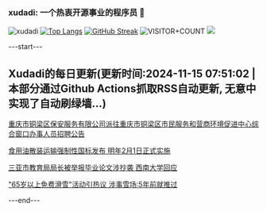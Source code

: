### xudadi: 一个热衷开源事业的程序员 👋

![xudadi](https://github-readme-stats-git-masterorgs-github-readme-stats-team.vercel.app/api?username=xudadi)
[![Top Langs](https://github-readme-stats.vercel.app/api/top-langs/?username=xudadi)](https://github.com/anuraghazra/github-readme-stats)
[![GitHub Streak](https://streak-stats.demolab.com?user=xudadi&locale=zh_Hans)](https://git.io/streak-stats)
![VISITOR+COUNT](https://komarev.com/ghpvc/?username=xudadi&label=VISITOR+COUNT)
![](https://raw.githubusercontent.com/xudadi/xudadi/main/assets/github-contribution-grid-snake.svg)


---start---

## Xudadi的每日更新(更新时间:2024-11-15 07:51:02 | 本部分通过Github Actions抓取RSS自动更新, 无意中实现了自动刷绿墙...)

[重庆市铜梁区保安服务有限公司派往重庆市铜梁区市民服务和营商环境促进中心综合窗口办事人员招聘公告](https://www.gongkaoleida.com/article/2194704)

[食用油散装运输强制性国标发布 明年2月1日正式实施](https://m.163.com/news/article/JH05KJRB000189PS.html)

[三亚市教育局局长被举报毕业论文涉抄袭 西南大学回应](https://m.163.com/news/article/JH04E740053469LG.html)

["65岁以上免费滑雪"活动引热议 涉事雪场:5年前就推过](https://m.163.com/news/article/JH03EP100514D3UH.html)

---end---
